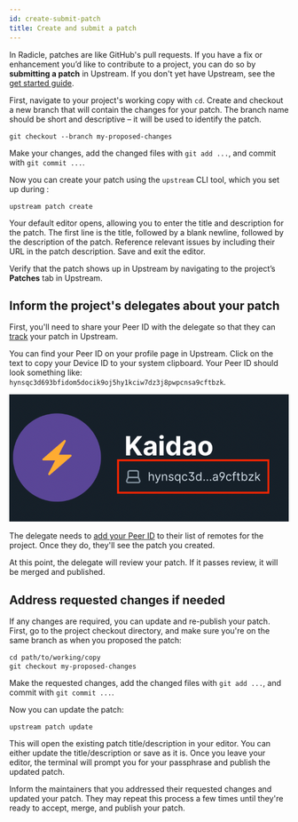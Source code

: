 ```yaml
---
id: create-submit-patch
title: Create and submit a patch
---
```


In Radicle, patches are like GitHub's pull requests. If you have a fix or enhancement you’d like to contribute to a
project, you can do so by **submitting a patch** in Upstream. If you don't yet have Upstream, see the [get started guide](/docs/getting-started.md).

First, navigate to your project's working copy with `cd`. Create and checkout a new branch that will contain the changes for your patch. The branch name should be short and descriptive – it will be used to identify the patch.

```
git checkout --branch my-proposed-changes
```

Make your changes, add the changed files with `git add ...`, and commit with `git commit ...`.

Now you can create your patch using the `upstream` CLI tool, which you set up during :

```
upstream patch create
```

Your default editor opens, allowing you to enter the title and description for the patch. The first line is the title,
followed by a blank newline, followed by the description of the patch. Reference relevant issues by including their URL
in the patch description. Save and exit the editor.

Verify that the patch shows up in Upstream by navigating to the project’s **Patches** tab in Upstream.

## Inform the project's delegates about your patch

First, you'll need to share your Peer ID with the delegate so that they can [track](track-review-merge.md) your patch in
Upstream.

You can find your Peer ID on your profile page in Upstream. Click on the text to copy your Device ID to your system
clipboard. Your Peer ID should look something like: `hynsqc3d693bfidom5docik9oj5hy1kciw7dz3j8pwpcnsa9cftbzk`.
        
![Finding your Peer ID in Upstream](/img/upstream_peer-id.png)
    
The delegate needs to [add your Peer ID](track-review-merge.md) to their list of remotes for the project. Once they do,
they'll see the patch you created.

At this point, the delegate will review your patch. If it passes review, it will be merged and published.

## Address requested changes if needed

If any changes are required, you can update and re-publish your patch. First, go to the project checkout directory, and
make sure you're on the same branch as when you proposed the patch:

```
cd path/to/working/copy
git checkout my-proposed-changes
```

Make the requested changes, add the changed files with `git add ...`, and commit with `git commit ...`.

Now you can update the patch:

```
upstream patch update
```

This will open the existing patch title/description in your editor. You can either update the title/description or save
as it is. Once you leave your editor, the terminal will prompt you for your passphrase and publish the updated patch.

Inform the maintainers that you addressed their requested changes and updated your patch. They may repeat this process a
few times until they're ready to accept, merge, and publish your patch.
